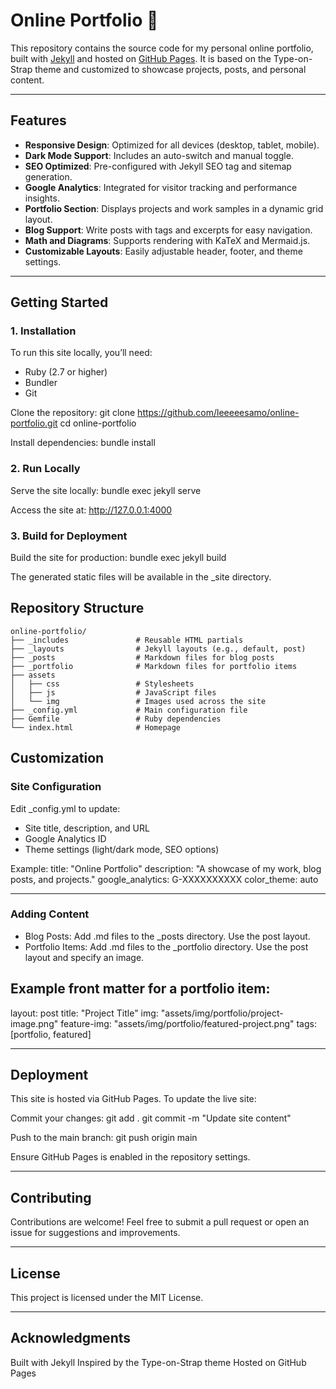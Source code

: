 # **Online Portfolio** 🎨

This repository contains the source code for my personal online portfolio, built with [Jekyll](https://jekyllrb.com/) and hosted on [GitHub Pages](https://pages.github.com/). It is based on the Type-on-Strap theme and customized to showcase projects, posts, and personal content.

---
## **Features**
- **Responsive Design**: Optimized for all devices (desktop, tablet, mobile).
- **Dark Mode Support**: Includes an auto-switch and manual toggle.
- **SEO Optimized**: Pre-configured with Jekyll SEO tag and sitemap generation.
- **Google Analytics**: Integrated for visitor tracking and performance insights.
- **Portfolio Section**: Displays projects and work samples in a dynamic grid layout.
- **Blog Support**: Write posts with tags and excerpts for easy navigation.
- **Math and Diagrams**: Supports rendering with KaTeX and Mermaid.js.
- **Customizable Layouts**: Easily adjustable header, footer, and theme settings.

---
## **Getting Started**

### **1. Installation**
To run this site locally, you’ll need:
- Ruby (2.7 or higher)
- Bundler
- Git

Clone the repository:
	git clone https://github.com/leeeeesamo/online-portfolio.git
	cd online-portfolio

Install dependencies:
	bundle install

### **2. Run Locally**
Serve the site locally:
	bundle exec jekyll serve

Access the site at: http://127.0.0.1:4000

### **3. Build for Deployment**
Build the site for production:
	bundle exec jekyll build

The generated static files will be available in the _site directory.

## **Repository Structure**
```shell
online-portfolio/
├── _includes               # Reusable HTML partials
├── _layouts                # Jekyll layouts (e.g., default, post)
├── _posts                  # Markdown files for blog posts
├── _portfolio              # Markdown files for portfolio items
├── assets
│   ├── css                 # Stylesheets
│   ├── js                  # JavaScript files
│   └── img                 # Images used across the site
├── _config.yml             # Main configuration file
├── Gemfile                 # Ruby dependencies
└── index.html              # Homepage
```

## **Customization**
### **Site Configuration**
Edit _config.yml to update:
- Site title, description, and URL
- Google Analytics ID
- Theme settings (light/dark mode, SEO options)

Example:
title: "Online Portfolio"
description: "A showcase of my work, blog posts, and projects."
google_analytics: G-XXXXXXXXXX
color_theme: auto

---
### **Adding Content**
- Blog Posts: Add .md files to the _posts directory. Use the post layout.
- Portfolio Items: Add .md files to the _portfolio directory. Use the post layout and specify an image.

Example front matter for a portfolio item:
---
layout: post
title: "Project Title"
img: "assets/img/portfolio/project-image.png"
feature-img: "assets/img/portfolio/featured-project.png"
tags: [portfolio, featured]

---
## **Deployment**
This site is hosted via GitHub Pages. To update the live site:

Commit your changes:
	git add .
	git commit -m "Update site content"

Push to the main branch:
	git push origin main

Ensure GitHub Pages is enabled in the repository settings.

---
## **Contributing**
Contributions are welcome! Feel free to submit a pull request or open an issue for suggestions and improvements.

---
## **License**
This project is licensed under the MIT License.

---
## **Acknowledgments**
Built with Jekyll
Inspired by the Type-on-Strap theme
Hosted on GitHub Pages
